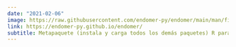 ```yaml
---
date: "2021-02-06"
image: https://raw.githubusercontent.com/endomer-py/endomer/main/man/figures/Marco-endomer.png
link: https://endomer-py.github.io/endomer/
subtitle: Metapaquete (instala y carga todos los demás paquetes) R para endomer+py
---
```

